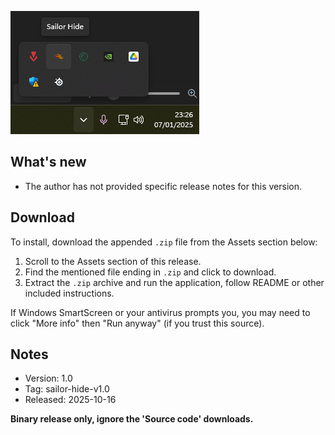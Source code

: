 ﻿![Sailor Hide](https://raw.githubusercontent.com/0xEvolex/sailor-downloads/main/images/sailor-hide/card.png)

## What's new

- The author has not provided specific release notes for this version.

## Download

To install, download the appended `.zip` file from the Assets section below:

1. Scroll to the Assets section of this release.
2. Find the mentioned file ending in `.zip` and click to download.
3. Extract the `.zip` archive and run the application, follow README or other included instructions.

If Windows SmartScreen or your antivirus prompts you, you may need to click "More info" then "Run anyway" (if you trust this source).

## Notes

- Version: 1.0
- Tag: sailor-hide-v1.0
- Released: 2025-10-16

**Binary release only, ignore the 'Source code' downloads.**

